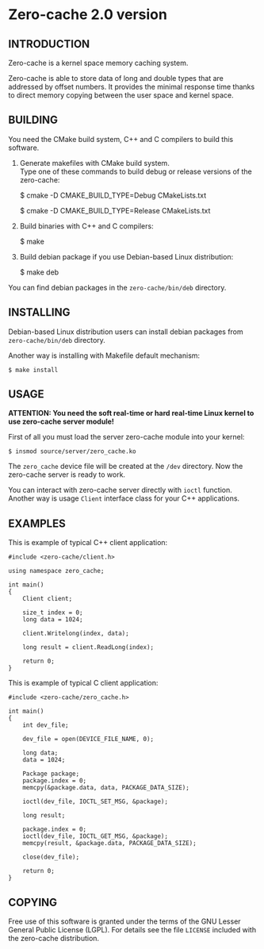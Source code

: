 Zero-cache 2.0 version
======================

INTRODUCTION
------------

Zero-cache is a kernel space memory caching system.

Zero-cache is able to store data of long and double types that are addressed by
offset numbers. It provides the minimal response time thanks to direct memory
copying between the user space and kernel space.

BUILDING
--------

You need the CMake build system, C++ and C compilers to build this software.

1. Generate makefiles with CMake build system.<br/>
Type one of these commands to build debug or release versions of the zero-cache:

    $ cmake -D CMAKE_BUILD_TYPE=Debug CMakeLists.txt

    $ cmake -D CMAKE_BUILD_TYPE=Release CMakeLists.txt

2. Build binaries with C++ and C compilers:

    $ make

3. Build debian package if you use Debian-based Linux distribution:

    $ make deb

You can find debian packages in the `zero-cache/bin/deb` directory.

INSTALLING
----------

Debian-based Linux distribution users can install debian packages from
`zero-cache/bin/deb` directory.

Another way is installing with Makefile default mechanism:

    $ make install

USAGE
-----

**ATTENTION: You need the soft real-time or hard real-time Linux kernel to use
zero-cache server module!**

First of all you must load the server zero-cache module into your kernel:

    $ insmod source/server/zero_cache.ko

The `zero_cache` device file will be created at the `/dev` directory. Now the
zero-cache server is ready to work.

You can interact with zero-cache server directly with `ioctl` function. Another
way is usage `Client` interface class for your C++ applications.

EXAMPLES
--------

This is example of typical C++ client application:

    #include <zero-cache/client.h>

    using namespace zero_cache;

    int main()
    {
        Client client;

        size_t index = 0;
        long data = 1024;

        client.Writelong(index, data);

        long result = client.ReadLong(index);

        return 0;
    }

This is example of typical C client application:

    #include <zero-cache/zero_cache.h>

    int main()
    {
        int dev_file;

        dev_file = open(DEVICE_FILE_NAME, 0);

        long data;
        data = 1024;

        Package package;
        package.index = 0;
        memcpy(&package.data, data, PACKAGE_DATA_SIZE);

        ioctl(dev_file, IOCTL_SET_MSG, &package);

        long result;

        package.index = 0;
        ioctl(dev_file, IOCTL_GET_MSG, &package);
        memcpy(result, &package.data, PACKAGE_DATA_SIZE);

        close(dev_file);

        return 0;
    }

COPYING
-------

Free use of this software is granted under the terms of the GNU Lesser General
Public License (LGPL). For details see the file `LICENSE` included with the zero-cache distribution.
